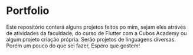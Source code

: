 # Portfolio

Este repositório conterá alguns projetos feitos po mim, sejam eles atráves de atividades da faculdade, do curso de Flutter com a Cubos Academy ou algum projeto criação própria.
Serão projetos de linguagens diversas. Porém um pouco do que sei fazer,
Espero que gostem!
